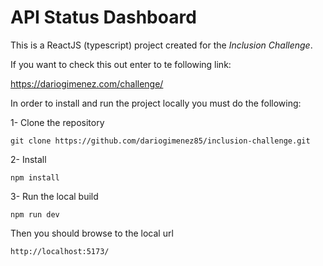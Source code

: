 # API Status Dashboard
This is a ReactJS (typescript) project created for the *Inclusion Challenge*.

If you want to check this out enter to te following link:

https://dariogimenez.com/challenge/

In order to install and run the project locally you must do the following:

1- Clone the repository
```
git clone https://github.com/dariogimenez85/inclusion-challenge.git
```
2- Install
```
npm install
```
3- Run the local build
```
npm run dev
```

Then you should browse to the local url
```
http://localhost:5173/
```
